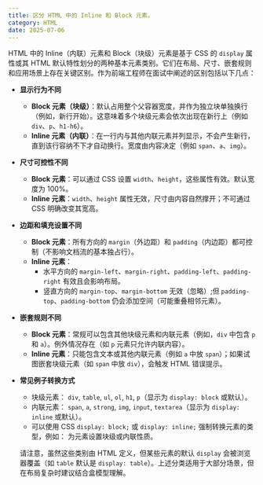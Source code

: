 ```yaml
---
title: 区分 HTML 中的 Inline 和 Block 元素。
category: HTML
date: 2025-07-06
---
```

HTML 中的 Inline（内联）元素和 Block（块级）元素是基于 CSS 的 `display` 属性或其 HTML 默认特性划分的两种基本元素类别。它们在布局、尺寸、嵌套规则和应用场景上存在关键区别。作为前端工程师在面试中阐述的区别包括以下几点：

- **显示行为不同**
  - **Block 元素（块级）**：默认占用整个父容器宽度，并作为独立块单独换行（例如，新行开始）。这意味着多个块级元素会依次出现在新行上（例如 `div`、`p`、`h1-h6`）。
  - **Inline 元素（内联）**：在一行内与其他内联元素并列显示，不会产生新行，直到该行容纳不下才自动换行。宽度由内容决定（例如 `span`、`a`、`img`）。

- **尺寸可控性不同**
  - **Block 元素**：可以通过 CSS 设置 `width`、`height`，这些属性有效。默认宽度为 100%。
  - **Inline 元素**：`width`、`height` 属性无效，尺寸由内容自然撑开；不可通过 CSS 明确改变其宽高。

- **边距和填充设置不同**
  - **Block 元素**：所有方向的 `margin`（外边距）和 `padding`（内边距）都可控制（不影响文档流的基本独占行）。
  - **Inline 元素**：
    - 水平方向的 `margin-left`、`margin-right`、`padding-left`、`padding-right` 有效且会影响布局。
    - 竖直方向的 `margin-top`、`margin-bottom` 无效（忽略）;但 `padding-top`、`padding-bottom` 仍会添加空间（可能重叠相邻元素）。

- **嵌套规则不同**
  - **Block 元素**：常规可以包含其他块级元素和内联元素（例如，`div` 中包含 `p` 和 `a`）。例外情况存在（如 `p` 元素只允许内联内容）。
  - **Inline 元素**：只能包含文本或其他内联元素（例如 `a` 中放 `span`）；如果试图嵌套块级元素（如 `span` 中放 `div`），会触发 HTML 错误提示。

- **常见例子转换方式**
  - 块级元素： `div`, `table`, `ul`, `ol`, `h1`, `p`（显示为 `display: block` 或默认）。
  - 内联元素： `span`, `a`, `strong`, `img`, `input`, `textarea`（显示为 `display: inline` 或默认）。
  - 可以使用 CSS `display: block;` 或 `display: inline;` 强制转换元素的类型，例如：
    为元素设置块级或内联性质。

  请注意，虽然这些类别由 HTML 定义，但某些元素的默认 `display` 会被浏览器覆盖（如 `table` 默认是 `display: table`）。上述分类适用于大部分场景，但在布局复杂时建议结合盒模型理解。
